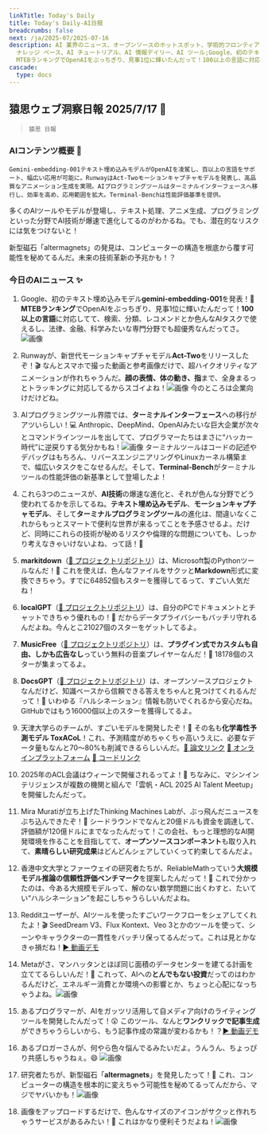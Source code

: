 ```yaml
---
linkTitle: Today's Daily
title: Today's Daily-AI日报
breadcrumbs: false
next: /ja/2025-07/2025-07-16
description: AI 業界のニュース、オープンソースのホットスポット、学術的フロンティア、ビッグ V の意見を毎日厳選。AI 情報、AI デイリー、AI
  ナレッジ ベース、AI チュートリアル、AI 情報デイリー、AI ツール;Google、初のテキスト埋め込みモデルgemini-embedding-001を発表！🎉
  MTEBランキングでOpenAIをぶっちぎり、見事1位に輝いたんだって！100以上の言語に対応してて、検索、分類、レコメンドとか色んなAIタスクで使えるし、法律、金融、科学みたいな専門分野でも超優秀なんだってさ。
cascade:
  type: docs
---
```

## 猿思ウェブ洞察日報 2025/7/17 📰

> `猿思 日報`

### **AIコンテンツ概要** 📝

```
Gemini-embedding-001テキスト埋め込みモデルがOpenAIを凌駕し、百以上の言語をサポート、幅広い応用が可能に。RunwayはAct-Twoモーションキャプチャモデルを発表し、高品質なアニメーション生成を実現。AIプログラミングツールはターミナルインターフェースへ移行し、効率を高め、応用範囲を拡大。Terminal-Benchは性能評価基準を提供。
```

多くのAIツールやモデルが登場し、テキスト処理、アニメ生成、プログラミングといった分野でAI技術が爆速で進化してるのがわかるね。でも、潜在的なリスクには気をつけないと！

新型磁石「altermagnets」の発見は、コンピューターの構造を根底から覆す可能性を秘めてるんだ。未来の技術革新の予兆かも！？

### **今日のAIニュース** ✨

1.  Google、初のテキスト埋め込みモデル**gemini-embedding-001**を発表！🎉 **MTEBランキング**でOpenAIをぶっちぎり、見事1位に輝いたんだって！**100以上の言語**に対応してて、検索、分類、レコメンドとか色んなAIタスクで使えるし、法律、金融、科学みたいな専門分野でも超優秀なんだってさ。![画像](https://assets-v2.circle.so/skxegz5bhkw66sd3gg7q69zh1652)

2.  Runwayが、新世代モーションキャプチャモデル**Act-Two**をリリースしたぞ！🎬 なんとスマホで撮った動画と参考画像だけで、超ハイクオリティなアニメーションが作れちゃうんだ。**顔の表情、体の動き、指**まで、全身まるっとトラッキングに対応してるからスゴイよね！![画像](https://assets-v2.circle.so/tj2rk8jn1y8i7swm84j8sdi26gvp) 今のところは企業向けだけどね。

3.  AIプログラミングツール界隈では、**ターミナルインターフェース**への移行がアツいらしい！💻 Anthropic、DeepMind、OpenAIみたいな巨大企業が次々とコマンドラインツールを出してて、プログラマーたちはまさに“ハッカー時代”に逆戻りする気分かもね！![画像](https://pic.chinaz.com/picmap/202310311604481503_3.jpg) ターミナルツールはコードの記述やデバッグはもちろん、リバースエンジニアリングやLinuxカーネル構築まで、幅広いタスクをこなせるんだ。そして、**Terminal-Bench**がターミナルツールの性能評価の新基準として登場したよ！

4.  これら3つのニュースが、**AI技術**の爆速な進化と、それが色んな分野でどう使われてるかを示してるね。**テキスト埋め込みモデル**、**モーションキャプチャモデル**、そして**ターミナルプログラミングツール**の進化は、間違いなくこれからもっとスマートで便利な世界が来るってことを予感させるよ。だけど、同時にこれらの技術が秘めるリスクや倫理的な問題についても、しっかり考えなきゃいけないよね、って話！🤔

5.  **markitdown**（[🔗 プロジェクトリポジトリ](https://github.com/microsoft/markitdown)）は、Microsoft製のPythonツールなんだ！🚀 これを使えば、色んなファイルをサクッと**Markdown**形式に変換できちゃう。すでに64852個もスターを獲得してるって、すごい人気だね！

6.  **localGPT**（[🔗 プロジェクトリポジトリ](https://github.com/PromtEngineer/localGPT)）は、自分のPCでドキュメントとチャットできちゃう優れもの！🤫 だからデータプライバシーもバッチリ守れるんだよね。今んとこ21027個のスターをゲットしてるよ。

7.  **MusicFree**（[🔗 プロジェクトリポジトリ](https://github.com/maotoumao/MusicFree)）は、**プラグイン式でカスタムも自由、しかも広告なし**っていう無料の音楽プレイヤーなんだ！🎵 18178個のスターが集まってるよ。

8.  **DocsGPT**（[🔗 プロジェクトリポジトリ](https://github.com/arc53/DocsGPT)）は、オープンソースプロジェクトなんだけど、知識ベースから信頼できる答えをちゃんと見つけてくれるんだって！🎉 いわゆる『ハルシネーション』情報も防いでくれるから安心だね。GitHubではもう16000個以上のスターを獲得してるよ。

9.  天津大学らのチームが、すごいモデルを開発したぞ！🧪 その名も**化学毒性予測モデル ToxACoL**！これ、予測精度がめちゃくちゃ高いうえに、必要なデータ量もなんと70〜80%も削減できるらしいんだ。[🔗 論文リンク](https://www.nature.com/articles/s41467-025-60989-7) [🔗 オンラインプラットフォーム](https://toxacol.bioinforai.tech/) [🔗 コードリンク](https://github.com/LuJiangTHU/Acute_Toxicity_FSL)

10. 2025年のACL会議はウィーンで開催されるってよ！🥂 ちなみに、マシンインテリジェンスが複数の機関と組んで「雲帆・ACL 2025 AI Talent Meetup」を開催したんだって。

11. Mira Muratiが立ち上げたThinking Machines Labが、ぶっ飛んだニュースをぶち込んできたぞ！🎉 シードラウンドでなんと20億ドルも資金を調達して、評価額が120億ドルにまでなったんだって！この会社、もっと理想的なAI開発環境を作ることを目指してて、**オープンソースコンポーネント**も取り入れて、**素晴らしい研究成果**はどんどんシェアしていくって約束してるんだよ。

12. 香港中文大学とファーウェイの研究者たちが、ReliableMathっていう**大規模モデル推論の信頼性評価ベンチマーク**を提案したんだって！🤔 これで分かったのは、今ある大規模モデルって、解のない数学問題に出くわすと、たいてい“ハルシネーション”を起こしちゃうらしいんだよね。

13. Redditユーザーが、AIツールを使ったすごいワークフローをシェアしてくれたよ！🎬 SeedDream V3、Flux Kontext、Veo 3とかのツールを使って、シーンやキャラクターの一貫性をバッチリ保ってるんだって。これは見とかなきゃ損だね！[▶️ 動画デモ](https://www.youtube.com/watch?v=RtYlCe7ekvE)

14. Metaがさ、マンハッタンとほぼ同じ面積のデータセンターを建てる計画を立ててるらしいんだ！🤔 これって、AIへの**とんでもない投資**だってのはわかるんだけど、エネルギー消費とか環境への影響とか、ちょっと心配になっちゃうよね。![画像](https://external-preview.redd.it/hu62peakqt0AdAiqcKT_IEkC3Ykspz4-C-ulew8pKrc.jpeg?width=640&crop=smart&auto=webp&s=bae548b46816c02f42622c22de56a8b21b6f24a9)

15. あるプログラマーが、AIをガッツリ活用して自メディア向けのライティングツールを開発したんだって！😲 このツール、なんと**ワンクリックで記事生成**ができちゃうらしいから、もう記事作成の常識が変わるかも！？[▶️ 動画デモ](https://video.twimg.com/amplify_video/1945356266995687424/vid/avc1/1228x720/WShOb3sGOYNXFVSE.mp4?tag=14)

16. あるブロガーさんが、何やら色々悩んでるみたいだよ。うんうん、ちょっぴり共感しちゃうねぇ。😄 ![画像](https://pbs.twimg.com/media/GwAfNjHWQAAdp1b?format=jpg&name=orig)

17. 研究者たちが、新型磁石「**altermagnets**」を発見したって！🎉 これ、コンピューターの構造を根本的に変えちゃう可能性を秘めてるってんだから、マジでヤバいかも！![画像](https://cdn4.cdn-telegram.org/file/qzQsh2acuJ3Ec_LxwvYkndjLyV6SD4aiCFoorH7quxWQxgqvHyTJO9SVG9fl_7zDe_sTZM4wuq7M08eBsRD31yGTjmmd3qbwULGwXAMaMqizaJUjtVcfWmMrHdp9xSHUE65--HDKyePIM1i8G04ljdxSbDIW3120vm87ag1mME1jTkYIssJeJvVa8mqC4ijK_YRrfpT_x7UvZnvPYSQBgSTerM0EQXRGJPJjTUYVCZma92IQBauBx-MUDDOvRnBPSBLEgEooqHlqZf46nlxqGBhJAQFkuetIZStgoSwP3AbqX-KB155DZmQuhkbkRfQq2rUXa0X05E2FTG1eksScQYQ.jpg)

18. 画像をアップロードするだけで、色んなサイズのアイコンがサクッと作れちゃうサービスがあるみたい！📸 これはかなり便利そうだよね！![画像](https://pbs.twimg.com/media/GwAI20nbkAEex0u?format=jpg&name=orig)
